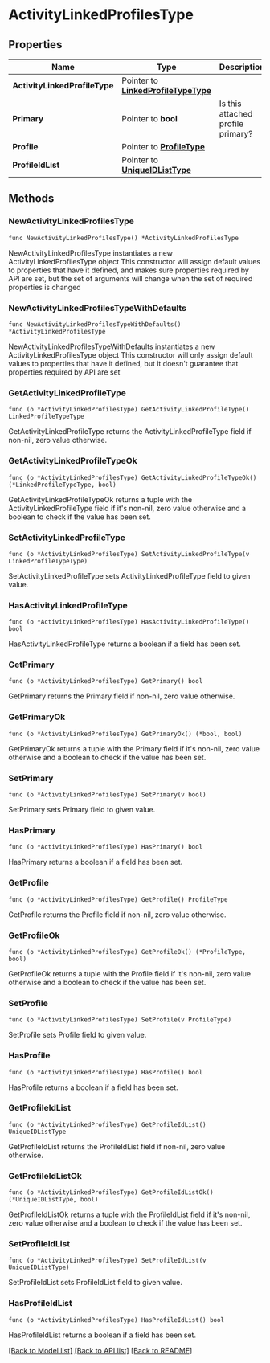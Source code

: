 # ActivityLinkedProfilesType

## Properties

Name | Type | Description | Notes
------------ | ------------- | ------------- | -------------
**ActivityLinkedProfileType** | Pointer to [**LinkedProfileTypeType**](LinkedProfileTypeType.md) |  | [optional] 
**Primary** | Pointer to **bool** | Is this attached profile primary? | [optional] 
**Profile** | Pointer to [**ProfileType**](ProfileType.md) |  | [optional] 
**ProfileIdList** | Pointer to [**UniqueIDListType**](UniqueIDListType.md) |  | [optional] 

## Methods

### NewActivityLinkedProfilesType

`func NewActivityLinkedProfilesType() *ActivityLinkedProfilesType`

NewActivityLinkedProfilesType instantiates a new ActivityLinkedProfilesType object
This constructor will assign default values to properties that have it defined,
and makes sure properties required by API are set, but the set of arguments
will change when the set of required properties is changed

### NewActivityLinkedProfilesTypeWithDefaults

`func NewActivityLinkedProfilesTypeWithDefaults() *ActivityLinkedProfilesType`

NewActivityLinkedProfilesTypeWithDefaults instantiates a new ActivityLinkedProfilesType object
This constructor will only assign default values to properties that have it defined,
but it doesn't guarantee that properties required by API are set

### GetActivityLinkedProfileType

`func (o *ActivityLinkedProfilesType) GetActivityLinkedProfileType() LinkedProfileTypeType`

GetActivityLinkedProfileType returns the ActivityLinkedProfileType field if non-nil, zero value otherwise.

### GetActivityLinkedProfileTypeOk

`func (o *ActivityLinkedProfilesType) GetActivityLinkedProfileTypeOk() (*LinkedProfileTypeType, bool)`

GetActivityLinkedProfileTypeOk returns a tuple with the ActivityLinkedProfileType field if it's non-nil, zero value otherwise
and a boolean to check if the value has been set.

### SetActivityLinkedProfileType

`func (o *ActivityLinkedProfilesType) SetActivityLinkedProfileType(v LinkedProfileTypeType)`

SetActivityLinkedProfileType sets ActivityLinkedProfileType field to given value.

### HasActivityLinkedProfileType

`func (o *ActivityLinkedProfilesType) HasActivityLinkedProfileType() bool`

HasActivityLinkedProfileType returns a boolean if a field has been set.

### GetPrimary

`func (o *ActivityLinkedProfilesType) GetPrimary() bool`

GetPrimary returns the Primary field if non-nil, zero value otherwise.

### GetPrimaryOk

`func (o *ActivityLinkedProfilesType) GetPrimaryOk() (*bool, bool)`

GetPrimaryOk returns a tuple with the Primary field if it's non-nil, zero value otherwise
and a boolean to check if the value has been set.

### SetPrimary

`func (o *ActivityLinkedProfilesType) SetPrimary(v bool)`

SetPrimary sets Primary field to given value.

### HasPrimary

`func (o *ActivityLinkedProfilesType) HasPrimary() bool`

HasPrimary returns a boolean if a field has been set.

### GetProfile

`func (o *ActivityLinkedProfilesType) GetProfile() ProfileType`

GetProfile returns the Profile field if non-nil, zero value otherwise.

### GetProfileOk

`func (o *ActivityLinkedProfilesType) GetProfileOk() (*ProfileType, bool)`

GetProfileOk returns a tuple with the Profile field if it's non-nil, zero value otherwise
and a boolean to check if the value has been set.

### SetProfile

`func (o *ActivityLinkedProfilesType) SetProfile(v ProfileType)`

SetProfile sets Profile field to given value.

### HasProfile

`func (o *ActivityLinkedProfilesType) HasProfile() bool`

HasProfile returns a boolean if a field has been set.

### GetProfileIdList

`func (o *ActivityLinkedProfilesType) GetProfileIdList() UniqueIDListType`

GetProfileIdList returns the ProfileIdList field if non-nil, zero value otherwise.

### GetProfileIdListOk

`func (o *ActivityLinkedProfilesType) GetProfileIdListOk() (*UniqueIDListType, bool)`

GetProfileIdListOk returns a tuple with the ProfileIdList field if it's non-nil, zero value otherwise
and a boolean to check if the value has been set.

### SetProfileIdList

`func (o *ActivityLinkedProfilesType) SetProfileIdList(v UniqueIDListType)`

SetProfileIdList sets ProfileIdList field to given value.

### HasProfileIdList

`func (o *ActivityLinkedProfilesType) HasProfileIdList() bool`

HasProfileIdList returns a boolean if a field has been set.


[[Back to Model list]](../README.md#documentation-for-models) [[Back to API list]](../README.md#documentation-for-api-endpoints) [[Back to README]](../README.md)


